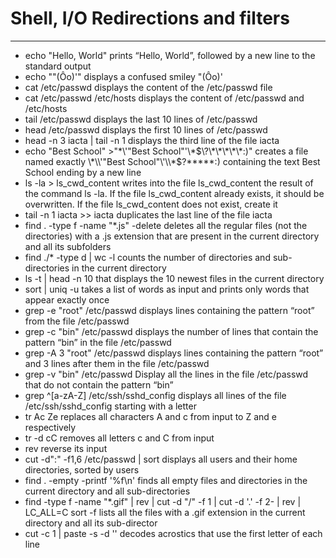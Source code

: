 # Shell, I/O Redirections and filters
***
- echo "Hello, World" prints “Hello, World”, followed by a new line to the standard output
- echo "\"(Ôo)'" displays a confused smiley "(Ôo)'
- cat /etc/passwd displays the content of the /etc/passwd file
- cat /etc/passwd /etc/hosts displays the content of /etc/passwd and /etc/hosts
- tail /etc/passwd displays the last 10 lines of /etc/passwd
- head /etc/passwd displays the first 10 lines of /etc/passwd
- head -n 3 iacta | tail -n 1 displays the third line of the file iacta
- echo "Best School" >"\*\\\'\"Best School\"\'\\\*$\?\*\*\*\*\*:)" creates a file named exactly \*\\'"Best School"\'\\*$\?\*\*\*\*\*:) containing the text Best School ending by a new line
- ls -la > ls_cwd_content writes into the file ls_cwd_content the result of the command ls -la. If the file ls_cwd_content already exists, it should be overwritten. If the file ls_cwd_content does not exist, create it
- tail -n 1 iacta >> iacta duplicates the last line of the file iacta
- find . -type f -name "*.js" -delete deletes all the regular files (not the directories) with a .js extension that are present in the current directory and all its subfolders
- find ./* -type d | wc -l counts the number of directories and sub-directories in the current directory
- ls -t | head -n 10 that displays the 10 newest files in the current directory
- sort | uniq -u takes a list of words as input and prints only words that appear exactly once
- grep -e "root" /etc/passwd displays lines containing the pattern “root” from the file /etc/passwd
- grep -c "bin" /etc/passwd displays the number of lines that contain the pattern “bin” in the file /etc/passwd
- grep -A 3 "root" /etc/passwd displays lines containing the pattern “root” and 3 lines after them in the file /etc/passwd
- grep -v "bin" /etc/passwd Display all the lines in the file /etc/passwd that do not contain the pattern “bin”
- grep ^[a-zA-Z] /etc/ssh/sshd_config displays all lines of the file /etc/ssh/sshd_config starting with a letter
- tr Ac Ze replaces all characters A and c from input to Z and e respectively
- tr -d cC removes all letters c and C from input
- rev reverse its input
- cut -d":" -f1,6 /etc/passwd | sort displays all users and their home directories, sorted by users
- find . -empty -printf '%f\n' finds all empty files and directories in the current directory and all sub-directories
- find -type f -name "*.gif" | rev | cut -d "/" -f 1 | cut -d '.' -f 2- | rev | LC_ALL=C sort -f lists all the files with a .gif extension in the current directory and all its sub-director
- cut -c 1 | paste -s -d '' decodes acrostics that use the first letter of each line
